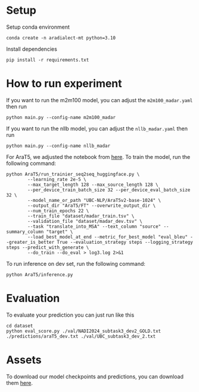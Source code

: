 # Setup
Setup conda environment
```
conda create -n aradialect-mt python=3.10
```
Install dependencies
```
pip install -r requirements.txt
```

# How to run experiment
If you want to run the m2m100 model, you can adjust the `m2m100_madar.yaml` then run
```
python main.py --config-name m2m100_madar
```
If you want to run the nllb model, you can adjust the `nllb_madar.yaml` then run
```
python main.py --config-name nllb_madar
```

For AraT5, we adjusted the notebook from [here](https://github.com/UBC-NLP/araT5/blob/main/examples/Fine_tuning_AraT5.ipynb). To train the model, run the following command:
```
python AraT5/run_trainier_seq2seq_huggingface.py \
        --learning_rate 2e-5 \
        --max_target_length 128 --max_source_length 128 \
        --per_device_train_batch_size 32 --per_device_eval_batch_size 32 \
        --model_name_or_path "UBC-NLP/AraT5v2-base-1024" \
        --output_dir "AraT5/FT" --overwrite_output_dir \
        --num_train_epochs 22 \
        --train_file "dataset/madar_train.tsv" \
        --validation_file "dataset/madar_dev.tsv" \
        --task "translate_into_MSA" --text_column "source" --summary_column "target" \
        --load_best_model_at_end --metric_for_best_model "eval_bleu" --greater_is_better True --evaluation_strategy steps --logging_strategy steps --predict_with_generate \
        --do_train --do_eval > log3.log 2>&1
```

To run inference on dev set, run the following command:
```
python AraT5/inference.py
```


# Evaluation 
To evaluate your prediction you can just run like this
```
cd dataset
python eval_score.py ./val/NADI2024_subtask3_dev2_GOLD.txt ./predictions/araT5_dev.txt ./val/UBC_subtask3_dev_2.txt
```

# Assets
To download our model checkpoints and predictions, you can download them [here](https://mbzuaiac-my.sharepoint.com/:f:/g/personal/mahardika_ihsani_mbzuai_ac_ae/EjqbeoMa5gRFlo8fI0tr_NMBstp4LKMYBtHF2jInfWgY4A?e=79RVeb).
